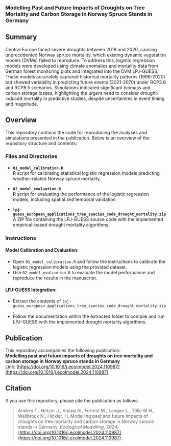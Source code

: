 ### Modelling Past and Future Impacts of Droughts on Tree Mortality and Carbon Storage in Norway Spruce Stands in Germany

## Summary
Central Europe faced severe droughts between 2018 and 2020, causing unprecedented Norway spruce mortality, which existing dynamic vegetation models (DVMs) failed to reproduce. To address this, logistic regression models were developed using climate anomalies and mortality data from German forest monitoring plots and integrated into the DVM LPJ-GUESS. These models accurately captured historical mortality patterns (1998-2020) but showed variability in predicting future events (2021-2070) under RCP2.6 and RCP8.5 scenarios. Simulations indicated significant biomass and carbon storage losses, highlighting the urgent need to consider drought-induced mortality in predictive studies, despite uncertainties in event timing and magnitude.

## Overview
This repository contains the code for reproducing the analyses and simulations presented in the publication. Below is an overview of the repository structure and contents:

### Files and Directories

- **`01_model_calibration.R`**  
  R script for calibrating statistical logistic regression models predicting weather-related Norway spruce mortality.

- **`02_model_evaluation.R`**  
  R script for evaluating the performance of the logistic regression models, including spatial and temporal validation.

- **`lpj-guess_european_applications_tree_species_code_drought_mortality.zip`**  
  A ZIP file containing the LPJ-GUESS source code with the implemented empirical-based drought mortality algorithms.

### Instructions

#### Model Calibration and Evaluation:
- Open `01_model_calibration.R` and follow the instructions to calibrate the logistic regression models using the provided dataset.
- Use `02_model_evaluation.R` to evaluate the model performance and reproduce the results in the manuscript.

#### LPJ-GUESS Integration:
- Extract the contents of `lpj-guess_european_applications_tree_species_code_drought_mortality.zip`.
- Follow the documentation within the extracted folder to compile and run LPJ-GUESS with the implemented drought mortality algorithms.

## Publication
This repository accompanies the following publication:  
**Modelling past and future impacts of droughts on tree mortality and carbon storage in Norway spruce stands in Germany**  
Link: [https://doi.org/10.1016/j.ecolmodel.2024.110987](https://doi.org/10.1016/j.ecolmodel.2024.110987)

## Citation
If you use this repository, please cite the publication as follows:

> Anders T., Hetzer J., Knapp N., Forrest M., Langan L., Tölle M.H., Wellbrock N., Hickler, H. Modelling past and future impacts of droughts on tree mortality and carbon storage in Norway spruce stands in Germany. *Ecological Modelling*, 2024, [https://doi.org/10.1016/j.ecolmodel.2024.110987](https://doi.org/10.1016/j.ecolmodel.2024.110987).
